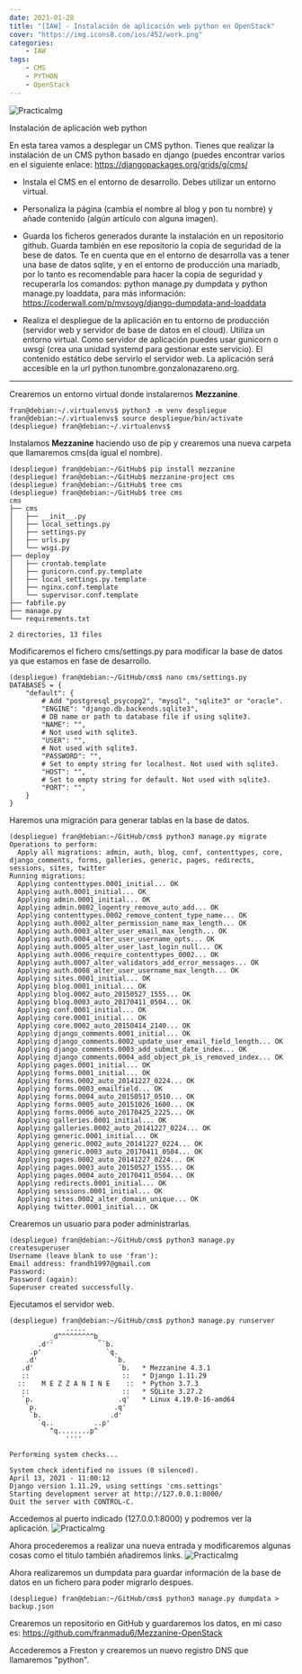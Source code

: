 ```yaml
---
date: 2021-01-28
title: "[IAW] - Instalación de aplicación web python en OpenStack"
cover: "https://img.icons8.com/ios/452/work.png"
categories: 
    - IAW
tags:
    - CMS
    - PYTHON
    - OpenStack
---
```


![PracticaImg](images/iaw/mezzanine.png "mezzanine logo")

Instalación de aplicación web python

En esta tarea vamos a desplegar un CMS python. Tienes que realizar la instalación de un CMS python basado en django (puedes encontrar varios en el siguiente enlace: https://djangopackages.org/grids/g/cms/


* Instala el CMS en el entorno de desarrollo. Debes utilizar un entorno virtual.

* Personaliza la página (cambia el nombre al blog y pon tu nombre) y añade contenido (algún artículo con alguna imagen).

* Guarda los ficheros generados durante la instalación en un repositorio github. Guarda también en ese repositorio la copia de seguridad de la bese de datos. Te en cuenta que en el entorno de desarrolla vas a tener una base de datos sqlite, y en el entorno de producción una mariadb, por lo tanto es recomendable para hacer la copia de seguridad y recuperarla los comandos: python manage.py dumpdata y python manage.py loaddata, para más información: https://coderwall.com/p/mvsoyg/django-dumpdata-and-loaddata

* Realiza el despliegue de la aplicación en tu entorno de producción (servidor web y servidor de base de datos en el cloud). Utiliza un entorno virtual. Como servidor de aplicación puedes usar gunicorn o uwsgi (crea una unidad systemd para gestionar este servicio). El contenido estático debe servirlo el servidor web. La aplicación será accesible en la url python.tunombre.gonzalonazareno.org.

<hr>

Crearemos un entorno virtual donde instalaremos **Mezzanine**.
```shell
fran@debian:~/.virtualenvs$ python3 -m venv despliegue
fran@debian:~/.virtualenvs$ source despliegue/bin/activate
(despliegue) fran@debian:~/.virtualenvs$ 
```

Instalamos **Mezzanine** haciendo uso de pip y crearemos una nueva carpeta que llamaremos cms(da igual el nombre).
```shell
(despliegue) fran@debian:~/GitHub$ pip install mezzanine
(despliegue) fran@debian:~/GitHub$ mezzanine-project cms
(despliegue) fran@debian:~/GitHub$ tree cms
(despliegue) fran@debian:~/GitHub$ tree cms
cms
├── cms
│   ├── __init__.py
│   ├── local_settings.py
│   ├── settings.py
│   ├── urls.py
│   └── wsgi.py
├── deploy
│   ├── crontab.template
│   ├── gunicorn.conf.py.template
│   ├── local_settings.py.template
│   ├── nginx.conf.template
│   └── supervisor.conf.template
├── fabfile.py
├── manage.py
└── requirements.txt

2 directories, 13 files
```

Modificaremos el fichero cms/settings.py para modificar la base de datos ya que estamos en fase de desarrollo.
```shell
(despliegue) fran@debian:~/GitHub/cms$ nano cms/settings.py
DATABASES = {
    "default": {
        # Add "postgresql_psycopg2", "mysql", "sqlite3" or "oracle".
        "ENGINE": "django.db.backends.sqlite3",
        # DB name or path to database file if using sqlite3.
        "NAME": "",
        # Not used with sqlite3.
        "USER": "",
        # Not used with sqlite3.
        "PASSWORD": "",
        # Set to empty string for localhost. Not used with sqlite3.
        "HOST": "",
        # Set to empty string for default. Not used with sqlite3.
        "PORT": "",
    }
}
```

Haremos una migración para generar tablas en la base de datos.
```shell
(despliegue) fran@debian:~/GitHub/cms$ python3 manage.py migrate
Operations to perform:
  Apply all migrations: admin, auth, blog, conf, contenttypes, core, django_comments, forms, galleries, generic, pages, redirects, sessions, sites, twitter
Running migrations:
  Applying contenttypes.0001_initial... OK
  Applying auth.0001_initial... OK
  Applying admin.0001_initial... OK
  Applying admin.0002_logentry_remove_auto_add... OK
  Applying contenttypes.0002_remove_content_type_name... OK
  Applying auth.0002_alter_permission_name_max_length... OK
  Applying auth.0003_alter_user_email_max_length... OK
  Applying auth.0004_alter_user_username_opts... OK
  Applying auth.0005_alter_user_last_login_null... OK
  Applying auth.0006_require_contenttypes_0002... OK
  Applying auth.0007_alter_validators_add_error_messages... OK
  Applying auth.0008_alter_user_username_max_length... OK
  Applying sites.0001_initial... OK
  Applying blog.0001_initial... OK
  Applying blog.0002_auto_20150527_1555... OK
  Applying blog.0003_auto_20170411_0504... OK
  Applying conf.0001_initial... OK
  Applying core.0001_initial... OK
  Applying core.0002_auto_20150414_2140... OK
  Applying django_comments.0001_initial... OK
  Applying django_comments.0002_update_user_email_field_length... OK
  Applying django_comments.0003_add_submit_date_index... OK
  Applying django_comments.0004_add_object_pk_is_removed_index... OK
  Applying pages.0001_initial... OK
  Applying forms.0001_initial... OK
  Applying forms.0002_auto_20141227_0224... OK
  Applying forms.0003_emailfield... OK
  Applying forms.0004_auto_20150517_0510... OK
  Applying forms.0005_auto_20151026_1600... OK
  Applying forms.0006_auto_20170425_2225... OK
  Applying galleries.0001_initial... OK
  Applying galleries.0002_auto_20141227_0224... OK
  Applying generic.0001_initial... OK
  Applying generic.0002_auto_20141227_0224... OK
  Applying generic.0003_auto_20170411_0504... OK
  Applying pages.0002_auto_20141227_0224... OK
  Applying pages.0003_auto_20150527_1555... OK
  Applying pages.0004_auto_20170411_0504... OK
  Applying redirects.0001_initial... OK
  Applying sessions.0001_initial... OK
  Applying sites.0002_alter_domain_unique... OK
  Applying twitter.0001_initial... OK
```

Crearemos un usuario para poder administrarlas.
```shell
(despliegue) fran@debian:~/GitHub/cms$ python3 manage.py createsuperuser
Username (leave blank to use 'fran'): 
Email address: frandh1997@gmail.com
Password: 
Password (again): 
Superuser created successfully.
```

Ejecutamos el servidor web.
```shell
(despliegue) fran@debian:~/GitHub/cms$ python3 manage.py runserver
              .....
          _d^^^^^^^^^b_
       .d''           ``b.
     .p'                `q.
    .d'                   `b.
   .d'                     `b.   * Mezzanine 4.3.1
   ::                       ::   * Django 1.11.29
  ::    M E Z Z A N I N E    ::  * Python 3.7.3
   ::                       ::   * SQLite 3.27.2
   `p.                     .q'   * Linux 4.19.0-16-amd64
    `p.                   .q'
     `b.                 .d'
       `q..          ..p'
          ^q........p^
              ''''

Performing system checks...

System check identified no issues (0 silenced).
April 13, 2021 - 11:00:12
Django version 1.11.29, using settings 'cms.settings'
Starting development server at http://127.0.0.1:8000/
Quit the server with CONTROL-C.
```

Accedemos al puerto indicado (127.0.0.1:8000) y podremos ver la aplicación.
![PracticaImg](images/iaw/Home-Mezzanine.png "home web mezzanine")

Ahora procederemos a realizar una nueva entrada y modificaremos algunas cosas como el titulo también añadiremos links.
![PracticaImg](images/iaw/Entrada-Mezzanine.png "nueva entrada mezzanine")

Ahora realizaremos un dumpdata para guardar información de la base de datos en un fichero para poder migrarlo despues.
```shell
(despliegue) fran@debian:~/GitHub/cms$ python3 manage.py dumpdata > backup.json
```

Crearemos un repositorio en GitHub y guardaremos los datos, en mi caso es: https://github.com/franmadu6/Mezzanine-OpenStack


Accederemos a Freston y crearemos un nuevo registro DNS que llamaremos "python".
```shell

```

```shell

```

```shell

```

```shell

```

```shell

```

```shell

```

```shell

```

```shell

```

```shell

```

```shell

```